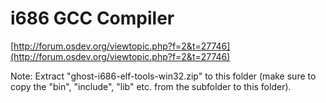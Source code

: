 # i686 GCC Compiler

[http://forum.osdev.org/viewtopic.php?f=2&t=27746](http://forum.osdev.org/viewtopic.php?f=2&t=27746)

Note: Extract "ghost-i686-elf-tools-win32.zip" to this folder (make sure to copy the "bin", "include", "lib" etc. from the subfolder to this folder).